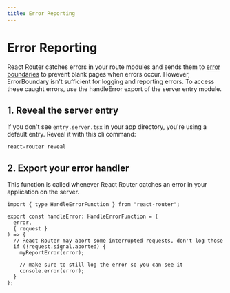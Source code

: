 ```yaml
---
title: Error Reporting
---
```


# Error Reporting

React Router catches errors in your route modules and sends them to [error boundaries](./error-boundary) to prevent blank pages when errors occur. However, ErrorBoundary isn't sufficient for logging and reporting errors. To access these caught errors, use the handleError export of the server entry module.

## 1. Reveal the server entry

If you don't see `entry.server.tsx` in your app directory, you're using a default entry. Reveal it with this cli command:

```shellscript nonumber
react-router reveal
```

## 2. Export your error handler

This function is called whenever React Router catches an error in your application on the server.

```tsx filename=entry.server.tsx
import { type HandleErrorFunction } from "react-router";

export const handleError: HandleErrorFunction = (
  error,
  { request }
) => {
  // React Router may abort some interrupted requests, don't log those
  if (!request.signal.aborted) {
    myReportError(error);

    // make sure to still log the error so you can see it
    console.error(error);
  }
};
```

